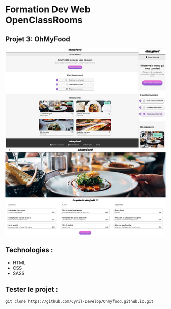 # Formation Dev Web OpenClassRooms



## Projet 3: OhMyFood



![screenshot du site](./assets/screenshot/screenshot.jpg)



## Technologies :
- HTML
- CSS
- SASS



## Tester le projet :

```terminal
git clone https://github.com/Cyril-Develop/Ohmyfood.github.io.git
```
